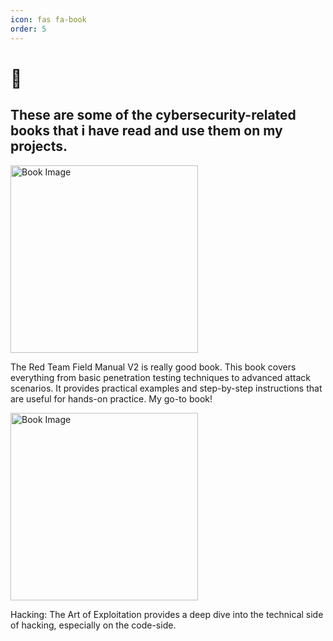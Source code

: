 ```yaml
---
icon: fas fa-book
order: 5
---
```



#  📖

## These are some of the cybersecurity-related books that i have read and use them on my projects.

<img src="{{ '/assets/books/pic2.jpg' | relative_url }}" alt="Book Image" width="300">


The Red Team Field Manual V2 is really good book. This book covers everything from basic penetration testing techniques to advanced attack scenarios. It provides practical examples and step-by-step instructions that are useful for hands-on practice. My go-to book!


<img src="{{ '/assets/books/pic1.jpg' | relative_url }}" alt="Book Image" width="300">

Hacking: The Art of Exploitation provides a deep dive into the technical side of hacking, especially on the code-side. 
